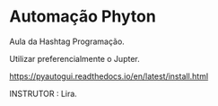 # Automação Phyton

Aula da Hashtag Programação.

Utilizar preferencialmente o Jupter.

https://pyautogui.readthedocs.io/en/latest/install.html

INSTRUTOR : Lira. 
